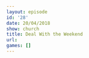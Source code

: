 ```yaml
---
layout: episode
id: '28'
date: 20/04/2018
show: church
title: Deal With the Weekend
url: 
games: []
---
```

